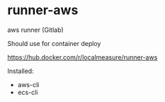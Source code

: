 # runner-aws
aws runner (Gitlab)

Should use for container deploy

https://hub.docker.com/r/localmeasure/runner-aws

Installed:
- aws-cli
- ecs-cli
